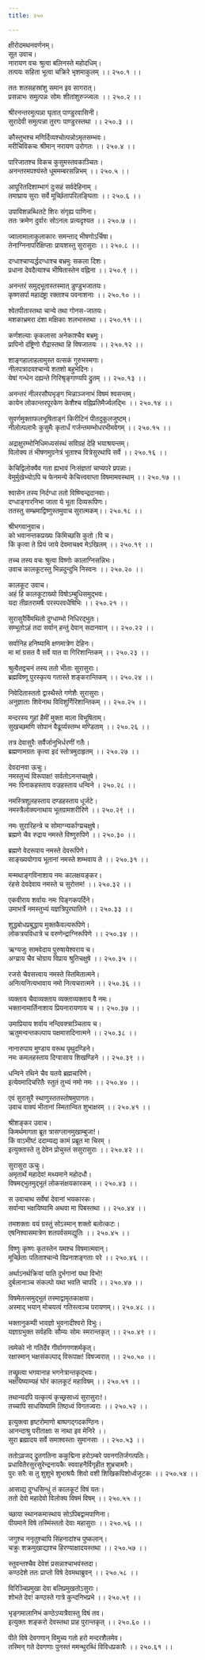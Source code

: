 ```yaml
---
title: २५०

---
```

क्षीरोदमथनवर्णनम्।  
सूत उवाच।  
नारायण वचः श्रुत्वा बलिनस्ते महोदधिम्।  
तत्पयः सहिता भूत्वा चक्रिरे भृशमाकुलम् ।। २५०.१ ।।  
  
ततः शतसहस्रांशु समान इव सागरात्।  
प्रसन्नाभः समुत्पन्नः सोमः शीतांशुरुज्ज्वलः ।। २५०.२ ।।  
  
श्रीरनन्तरमुत्पन्ना घृतात् पाण्डुरवासिनी।  
सुरादेवी समुत्पन्ना तुरगः पाण्डुरस्तथा ।। २५०.३ ।।  
  
कौस्तुभश्च मणिर्दिव्यश्चोत्पन्नोऽमृतसम्भवः।  
मरीचिविकचः श्रीमान् नरायण उरोगतः ।। २५०.४ ।।  
  
पारिजातश्च विकच कुसुमस्तवकाञ्चितः।  
अनन्तरमपश्यंस्ते धूममम्बरसन्निभम् ।। २५०.५ ।।  
  
आपूरितदिशाम्भागं दुःसहं सर्वदेहिनाम् ।  
तमाघ्राय सुराः सर्वे मूर्च्छितापरिलङ्घिताः ।। २५०.६ ।।  
  
उपाविशन्नब्धितटे शिरः संगृह्य पाणिना।  
ततः क्रमेण दुर्वारः सोऽनलः प्रत्यदृश्यत ।। २५०.७ ।।  
  
ज्वालामालाकुलाकारः समन्ताद् भीषणोऽर्चिषा।  
तेनाग्निनापरिक्षिप्ताः प्रायशस्तु सुरासुराः ।। २५०.८ ।।  
  
दग्धाश्चाप्यर्द्धदग्धाश्च बभ्रमुः सकला दिशः।  
प्रधाना देवदैत्याश्च भीषितास्तेन वह्निना ।। २५०.९ ।।  
  
अनन्तरं समुद्भूतास्तस्मात् डुण्डुभजातयः।  
कृष्णसर्पा महादंष्ट्रा रक्ताश्च पवनाशनाः ।। २५०.१० ।।  
   
श्वेतपीतास्तथा चान्ये तथा गोनस-जातयः।  
मशकाभ्रमरा दंशा मक्षिकाः शलभास्तथा ।। २५०.११ ।।  
  
कर्णशल्याः कृकलासा अनेकाश्चैव बभ्रमुः।  
प्रापिनो दंष्ट्रिणो रौद्रास्तथा हि विषजातयः ।। २५०.१२ ।।  
  
शाङ्गहालाहलामुस्त वत्सकं गुरुभस्मगाः।  
नीलपत्रादयश्चान्ये शतशो बहुभेदिनः।  
येषां गन्धेन दह्यन्ते गिरिश्रृङ्गाण्यपि द्रुतम् ।। २५०.१३ ।।  
   
अनन्तरं नीलरसौघभृङ्ग भिन्नाञ्जनाभं विषमं श्वसन्तम्।  
कायेन लोकान्तरपूरकेण केशैश्च वह्निप्रतिमैर्ज्वलद्भिः ।। २५०.१४ ।।  
  
सुवर्णमुक्ताफलभूषिताङ्गं किरीटिनं पीतदुकूलजुष्टम्।  
नीलोत्पलाभैः कुसुमैः कृतार्धं गर्जन्तमम्भोधरभीमवेगम् ।। २५०.१५ ।।  
  
अद्राक्षुरम्भोनिधिमध्यसंस्थं सविग्रहं देहि भयाश्रयन्तम्।  
विलोक्य तं भीषणमुग्रनेत्रं भूताश्च वित्रेसुरथापि सर्वे ।। २५०.१६ ।।  
  
केचिद्विलोक्यैव गता ह्यभावं निःसंज्ञतां चाप्यपरे प्रपन्नाः।  
वेमुर्मुखेभ्योऽपि च फेनमन्ये केचित्त्ववाप्ता विषमामवस्थाम् ।। २५०.१७ ।।  
   
श्वासेन तस्य निर्दग्धा ततो विष्ण्विन्द्रदानवाः।  
दग्धाङ्गारनिभा जाता ये भूता दिव्यरूपिणः।  
ततस्तु सम्भ्रमाद्विष्णुस्तमुवाच सुरात्मकम्।। २५०.१८ ।।  
  
श्रीभगवानुवाच।  
को भवानन्तकप्रख्यः किमिच्छसि कुतो।पि च।  
किं कृत्वा ते प्रियं जाये देवमाचक्ष्व मेऽखिलम् ।। २५०.१९ ।।  
  
तच्च तस्य वचः श्रुत्वा विष्णोः कालाग्निसन्निभः।  
उवाच कालकूटस्तु भिन्नदुन्दुभि निस्वनः ।। २५०.२० ।।  
  
कालकूट उवाच।  
अहं हि कालकूटाख्यो विषोऽम्बुधिसमुद्भवः।  
यदा तीव्रतरामर्षैः परस्परवधैषिभिः ।। २५०.२१ ।।  
  
सुरासुरैर्विमथितो दुग्धाम्भो निधिरद्भुतः।  
सम्भूतोऽहं तदा सर्वान् हन्तुं देवान् सदानवान् ।। २५०.२२ ।।  
  
सर्वानिह हनिष्यामि क्षणमात्रेण देहिनः।  
मा मां ग्रसत वै सर्वे यात वा गिरिशान्तिकम् ।। २५०.२३ ।।  
   
श्रुत्वैतद्वचनं तस्य ततो भीताः सुरासुराः।  
ब्रह्मविष्णू पुरस्कृत्य गतास्ते शङ्करान्तिकम् ।। २५०.२४ ।।  
  
निवेदितास्ततो द्वास्थैस्ते गणेशैः सुरासुराः।  
अनुज्ञाताः शिवेनाथ विविशुर्गिरिशान्तिकम् ।। २५०.२५ ।।  
  
मन्दरस्य गुहां हैमीं मुक्ता माला विभूषिताम्।  
सुखच्छमणि सोपानं वैढूर्य्यस्तम्भ मण्डिताम् ।। २५०.२६ ।।  
  
तत्र देवासुरैः सर्वैर्जानुभिर्धरणीं गतैः।  
ब्रह्मणामग्रतः कृत्वा इदं स्तोत्रमुदाहृतम् ।। २५०.२७ ।।  
  
देवदानवा ऊचुः।  
नमस्तुभ्यं विरूपाक्ष! सर्वतोऽनन्तचक्षुषे।  
नमः पिनाकहस्ताय वज्रहस्ताय धन्विने । २५०.२८ ।।  
  
नमस्त्रिशूलहस्ताय दण्डहस्ताय धूर्जटे।  
नमस्त्रैलोक्यनाथाय भूतग्रामशरीरिणे ।। २५०.२९ ।।  
   
नमः सुरारिहन्त्रे च सोमाग्न्यर्काग्य्रचक्षुषे।  
ब्रह्मणे चैव रुद्राय नमस्ते विष्णुरुपिणे ।। २५०.३० ।।  
  
ब्रह्मणे वेदरूपाय नमस्ते देवरूपिणे।  
साङ्ख्ययोगाय भूतानां नमस्ते शम्भवाय ते ।। २५०.३१ ।।  
  
मन्मथाङ्गविनाशाय नमः कालक्षयङ्कर।  
रंहसे देवदेवाय नमस्ते च सुरोत्तम! ।। २५०.३२ ।।  
  
एकवीराय शर्वायः नमः पिङ्गकपर्दिने।  
उमाभर्त्रे नमस्तुभ्यं यज्ञत्रिपुरघातिने ।। २५०.३३ ।।  
  
शुद्धबोधप्रबुद्धाय मुक्तकैवल्यरूपिणे।  
लोकत्रयविधात्रे च वरुणेन्द्राग्निरूपिणे ।। २५०.३४ ।।  
  
ऋग्यजुः सामवेदाय पुरुषायेश्वराय च।  
अग्य्राय चैव चोग्राय विप्राय श्रुतिचक्षुषे ।। २५०.३५ ।।  
  
रजसे चैवसत्त्वाय नमस्ते स्तिमितात्मने।  
अनित्यनित्यभावाय नमो नित्यचरात्मने ।। २५०.३६ ।।  
  
व्यक्ताय चैवाव्यक्ताय व्यक्ताव्यक्ताय वै नमः।  
भक्तानामार्तिनाशाय प्रियनारायणाय च ।। २५०.३७ ।।  
  
उमाप्रियाय शर्वाय नन्दिवक्त्राञ्चिताय च।  
ऋतुमन्वन्तकल्पाय पक्षमासदिनात्मने ।। २५०.३८ ।।  
  
नानारुपाय मुण्डाय वरूथ पृथुदण्डिने।  
नमः कमलहस्ताय दिग्वासाय शिखण्डिने ।। २५०.३९ ।।  
  
धन्विने रथिने चैव यतये ब्रह्मचारिणे।  
इत्येवमादिचरितैः स्तुतं तुभ्यं नमो नमः ।। २५०.४० ।।  
  
एवं सुरासुरै स्थाणुस्ततस्तोषमुपागतः।  
उवाच वाक्यं भीतानां स्मितान्वित शुभाक्षरम् ।। २५०.४१ ।।  
  
श्रीशङ्कर उवाच।  
किमर्थमागता ब्रूत त्रासग्लानमुखाम्बुजा!।  
किं वाऽभीष्टं ददाम्यद्य कामं प्रब्रूत मा चिरम् ।  
इत्युक्तास्ते तु देवेन प्रोचुस्तं ससुरासुराः ।। २५०.४२ ।।  
  
सुरासुरा ऊचुः।  
अमृतार्थे महादेव! मथ्यमाने महोदधौ।  
विषमद्भुतमुद्भूतं लोकसंक्षयकारकम् ।। २५०.४३ ।।  
  
स उवाचाथ सर्वेषां देवानां भयकारकः।  
सर्वान्वा भक्षयिष्यामि अथवा मा पिबस्तथा ।। २५०.४४ ।।  
  
तमशक्ताः वयं ग्रस्तुं सोऽस्मान् शक्तो बलोत्कटः।  
एषनिश्वासमात्रेण शतपर्वसमद्युतिः ।। २५०.४५ ।।  
  
विष्णुः कृष्णः कृतस्तेन यमश्च विषमात्मवान्।  
मूर्च्छिताः पतिताश्चान्ये विप्रनाशङ्गताः परे ।। २५०.४६ ।।  
  
अर्थाऽनर्थक्रियां याति दुर्भगानां यथा विभो!  
दुर्बलानाञ्च संकल्पो यथा भवति चापदि ।। २५०.४७ ।।  
  
विषमेतत्समुद्भूतं तस्माद्वामृतकाक्षया।  
अस्माद् भयान् मोचयत्वं गतिस्त्वञ्च परायणम्।। २५०.४८ ।।  
  
भक्तानुकम्पी भावज्ञो भुवनादीश्वरो विभुः।  
यज्ञाग्रभुक्त सर्वहविः सौम्यः सोमः स्मरान्तकृत् ।। २५०.४९ ।।  
  
त्वमेको नो गतिर्देव गीर्वाणगणशर्मकृत्।  
रक्षास्मान् भक्षसंकल्पाद् विरूपाक्ष! विषज्वरात् ।। २५०.५० ।।  
  
तच्छ्रुत्वा भगवानाह भगनेत्रान्तकृद्भवः।  
भक्षयिष्याम्यहं घोरं कालकूटं महाविषम् ।। २५०.५१ ।।  
  
तथान्यदपि यत्कृत्यं कृच्छ्रसाध्यं सुरासुराः!।  
तच्चापि साधयिष्यामि तिष्ठध्वं विगतज्वराः ।। २५०.५२ ।।  
  
इत्युक्त्वा हृष्टरोमाणो बाष्पगद्गदकण्ठिनः।  
आनन्दाश्रु परीताक्षाः स नाथा इव मेनिरे ।।  
सुरा ब्रह्मादय सर्वे समाश्वस्ताः सुमानसाः ।। २५०.५३ ।।  
  
ततोऽव्रजद् द्रुतगतिना ककुद्मिना हरोऽम्बरे पवनगतिर्जगत्पतिः।  
प्रधावितैरसुरसुरेन्द्रनायकैः स्ववाहनैर्विगृहीत शुभ्रचामरैः।  
पुरः सरैः स तु शुशुभे शुभाश्रयैः शिवो वशी शिखिकपिशोर्ध्वजूटकः ।। २५०.५४ ।।  
  
आसाद्य दुग्धसिन्धुं तं कालकूटं विषं यतः।  
ततो देवो महादेवो विलोक्य विषमं विषम् ।। २५०.५५ ।।  
  
च्छाया स्थानकमास्थाय सोऽपिबद्वामपाणिना।  
पीयमाने विषे तस्मिंस्ततो देवाः महासुराः ।। २५०.५६ ।।  
  
जगुश्च ननृतुश्चापि सिंहनादांश्च पुष्कलान्।  
चक्रुः शक्रमुखाद्याश्च हिरण्याक्षादयस्तथा ।। २५०.५७ ।।  
  
स्तुवन्तश्चैव देवेशं प्रसन्नाश्चाभवंस्तदा।  
कण्ठदेशे ततः प्राप्तो विषे देवमथाब्रुवन् ।। २५०.५८ ।।  
  
विरिञ्चिप्रमुखा देवा बलिप्रमुखतोऽसुराः।  
शोभते देव! कण्ठस्ते गात्रे कुन्दनिभप्रभे ।। २५०.५९ ।।  
  
भृङ्गमालानिभं कण्ठेऽप्यत्रैवास्तु विषं तव।  
इत्युक्तः शङ्करो देवस्तथा प्राह पुरान्तकृत् ।। २५०.६० ।।  
  
पीते विषे देवगणान् विमुच्य गतो हरो मन्दरशैलमेव।  
तस्मिन् गते देवगणाः पुनस्तं ममन्थुरब्धिं विविधप्रकारैः ।। २५०.६१ ।।